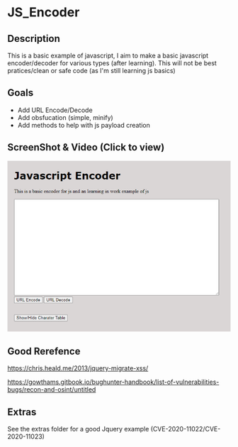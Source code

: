 # JS_Encoder

## Description

This is a basic example of javascript, I aim to make a basic javascript encoder/decoder for various types (after learning). 
This will not be best pratices/clean or safe code (as I'm still learning js basics)

## Goals

- Add URL Encode/Decode
- Add obsfucation (simple, minify)
- Add methods to help with js payload creation

## ScreenShot & Video (Click to view)

[![Video Link](/assets/img.png)](https://youtu.be/rtCZS9l7Fos)


## Good Rerefence

https://chris.heald.me/2013/jquery-migrate-xss/

https://gowthams.gitbook.io/bughunter-handbook/list-of-vulnerabilities-bugs/recon-and-osint/untitled



## Extras

See the extras folder for a good Jquery example (CVE-2020-11022/CVE-2020-11023)
